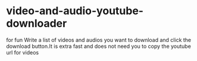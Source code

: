 # video-and-audio-youtube-downloader
for fun
Write a list of videos and audios you want to download and click the download button.It is extra fast and does not need you to copy the youtube url for videos

